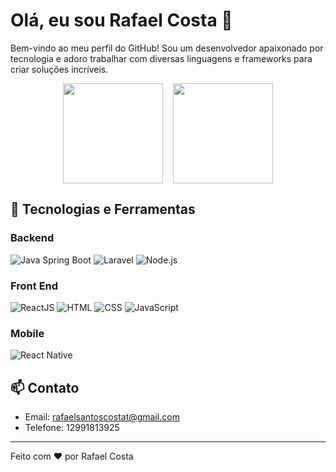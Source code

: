 # Olá, eu sou Rafael Costa 👋

Bem-vindo ao meu perfil do GitHub! Sou um desenvolvedor apaixonado por tecnologia e adoro trabalhar com diversas linguagens e frameworks para criar soluções incríveis.

<div align="center">
  <img height="160em" align="center" src="https://github-readme-stats.vercel.app/api?username=rafaels549&show_icons=true&theme=tokyonight&include_all_commits=true&count_private=true" />&nbsp;&nbsp;&nbsp;
  <img height="160em" align="center" src="https://github-readme-stats.vercel.app/api/top-langs/?username=rafaels549&layout=compact&langs_count=7&theme=tokyonight" />
</div>

## 🔧 Tecnologias e Ferramentas

### Backend
![Java Spring Boot](https://img.shields.io/badge/Java%20Spring%20Boot-6DB33F?style=for-the-badge&logo=spring&logoColor=white)
![Laravel](https://img.shields.io/badge/Laravel-FF2D20?style=for-the-badge&logo=laravel&logoColor=white)
![Node.js](https://img.shields.io/badge/Node.js-339933?style=for-the-badge&logo=node.js&logoColor=white)


### Front End
![ReactJS](https://img.shields.io/badge/ReactJS-61DAFB?style=for-the-badge&logo=react&logoColor=white)
![HTML](https://img.shields.io/badge/HTML5-E34F26?style=for-the-badge&logo=html5&logoColor=white)
![CSS](https://img.shields.io/badge/CSS3-1572B6?style=for-the-badge&logo=css3&logoColor=white)
![JavaScript](https://img.shields.io/badge/JavaScript-F7DF1E?style=for-the-badge&logo=javascript&logoColor=white)

### Mobile
![React Native](https://img.shields.io/badge/React%20Native-61DAFB?style=for-the-badge&logo=react&logoColor=white)

## 📫 Contato

- Email: rafaelsantoscostat@gmail.com
- Telefone: 12991813925

---

Feito com ❤️ por Rafael Costa
